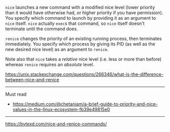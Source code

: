 `nice` launches a new command with a modified nice level (lower priority than it would have otherwise had, or higher priority if you have permission). You specify which command to launch by providing it as an argument to `nice` itself. `nice` actually `exec`s that command, so `nice` itself doesn't terminate until the command does.

`renice` changes the priority of an existing running process, then terminates immediately. You specify which process by giving its PID (as well as the new desired nice level) as an argument to `renice`.

Note also that `nice` takes a *relative* nice level (i.e. less or more than before) whereas `renice` requires an *absolute* level.


https://unix.stackexchange.com/questions/266346/what-is-the-difference-between-nice-and-renice

-----
 Must read

- https://medium.com/@chetaniam/a-brief-guide-to-priority-and-nice-values-in-the-linux-ecosystem-fb39e49815e0

-----

https://bytexd.com/nice-and-renice-commands/
